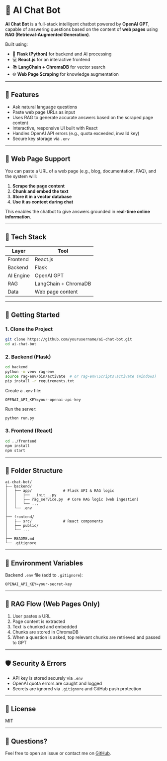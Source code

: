 # 🤖 AI Chat Bot

**AI Chat Bot** is a full-stack intelligent chatbot powered by **OpenAI GPT**, capable of answering questions based on the content of **web pages** using **RAG (Retrieval-Augmented Generation)**.

Built using:
- 🧠 **Flask (Python)** for backend and AI processing
- 💻 **React.js** for an interactive frontend
- 📚 **LangChain + ChromaDB** for vector search
- 🌐 **Web Page Scraping** for knowledge augmentation

---

## 🌟 Features

- Ask natural language questions
- Paste web page URLs as input
- Uses RAG to generate accurate answers based on the scraped page content
- Interactive, responsive UI built with React
- Handles OpenAI API errors (e.g., quota exceeded, invalid key)
- Secure key storage via `.env`

---

## 🔗 Web Page Support

You can paste a URL of a web page (e.g., blog, documentation, FAQ), and the system will:
1. **Scrape the page content**
2. **Chunk and embed the text**
3. **Store it in a vector database**
4. **Use it as context during chat**

This enables the chatbot to give answers grounded in **real-time online information**.

---

## 🔧 Tech Stack

| Layer     | Tool         |
|-----------|--------------|
| Frontend  | React.js     |
| Backend   | Flask        |
| AI Engine | OpenAI GPT   |
| RAG       | LangChain + ChromaDB |
| Data      | Web page content |

---

## 🚀 Getting Started

### 1. Clone the Project

```bash
git clone https://github.com/yourusername/ai-chat-bot.git
cd ai-chat-bot
```

### 2. Backend (Flask)

```bash
cd backend
python -m venv rag-env
source rag-env/bin/activate  # or rag-env\Scripts\activate (Windows)
pip install -r requirements.txt
```

Create a `.env` file:

```env
OPENAI_API_KEY=your-openai-api-key
```

Run the server:

```bash
python run.py
```

### 3. Frontend (React)

```bash
cd ../frontend
npm install
npm start
```

---

## 📂 Folder Structure

```
ai-chat-bot/
├── backend/
│   ├── app/              # Flask API & RAG logic
│   │   ├── __init__.py
│   │   ├── rag_service.py  # Core RAG logic (web ingestion)
│   │   └── ...
│   └── .env
│
├── frontend/
│   ├── src/              # React components
│   ├── public/
│   └── ...
│
├── README.md
└── .gitignore

```

---

## 🔐 Environment Variables

Backend `.env` file (add to `.gitignore`):

```env
OPENAI_API_KEY=your-secret-key
```

---

## 📘 RAG Flow (Web Pages Only)

1. User pastes a URL
2. Page content is extracted
3. Text is chunked and embedded
4. Chunks are stored in ChromaDB
5. When a question is asked, top relevant chunks are retrieved and passed to GPT

---

## 🛡️ Security & Errors

- API key is stored securely via `.env`
- OpenAI quota errors are caught and logged
- Secrets are ignored via `.gitignore` and GitHub push protection

---

## 📄 License

MIT

---

## 🙋 Questions?

Feel free to open an issue or contact me on [GitHub](https://github.com/gangadhar341/ai-chat-bot/issues).

